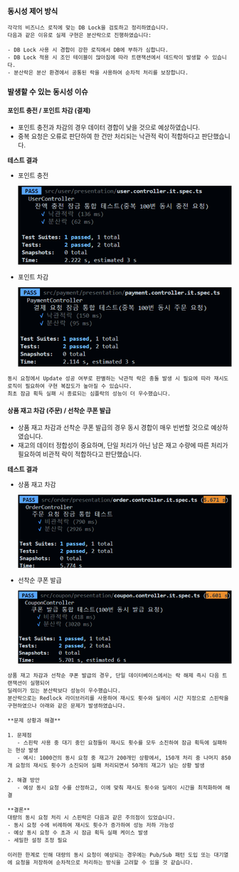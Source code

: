 ### 동시성 제어 방식

```text
각각의 비즈니스 로직에 맞는 DB Lock을 검토하고 정리하였습니다.
다음과 같은 이유로 실제 구현은 분산락으로 진행하였습니다:

- DB Lock 사용 시 경합이 강한 로직에서 DB에 부하가 심합니다.
- DB Lock 적용 시 조인 테이블이 많아짐에 따라 트랜잭션에서 데드락이 발생할 수 있습니다.
- 분산락은 분산 환경에서 공통된 락을 사용하여 순차적 처리를 보장합니다.
```

### 발생할 수 있는 동시성 이슈

#### 포인트 충전 / 포인트 차감 (결제)

-   포인트 충전과 차감의 경우 데이터 경합이 낮을 것으로 예상하였습니다.
-   중복 요청은 오류로 판단하여 한 건만 처리되는 낙관적 락이 적합하다고 판단했습니다.

**테스트 결과**

-   포인트 충전

     ![포인트 충전 테스트 결과](./images/charge-test.png)
    
-   포인트 차감

     ![포인트 차감 테스트 결과](./images/use-test.png)

```text
동시 요청에서 Update 성공 여부로 판별하는 낙관적 락은 충돌 발생 시 필요에 따라 재시도 로직이 필요하여 구현 복잡도가 높아질 수 있습니다.
최초 잠금 획득 실패 시 종료되는 심플락의 성능이 더 우수했습니다.
```

#### 상품 재고 차감 (주문) / 선착순 쿠폰 발급

-   상품 재고 차감과 선착순 쿠폰 발급의 경우 동시 경합이 매우 빈번할 것으로 예상하였습니다.
-   재고의 데이터 정합성이 중요하며, 단일 처리가 아닌 남은 재고 수량에 따른 처리가 필요하여 비관적 락이 적합하다고 판단했습니다.

**테스트 결과**

-   상품 재고 차감

     ![상품 재고 차감 테스트 결과](./images/stock-test.png)
-   선착순 쿠폰 발급

    ![선착순 쿠폰 발급 테스트 결과](./images/coupon-test.png)

```text
상품 재고 차감과 선착순 쿠폰 발급의 경우, 단일 데이터베이스에서는 락 해제 즉시 다음 트랜잭션이 실행되어
딜레이가 있는 분산락보다 성능이 우수했습니다.
분산락으로는 Redlock 라이브러리를 사용하여 재시도 횟수와 딜레이 시간 지정으로 스핀락을 구현하였으나 아래와 같은 문제가 발생하였습니다.

**문제 상황과 해결**

1. 문제점
   - 스핀락 사용 중 대기 중인 요청들이 재시도 횟수를 모두 소진하여 잠금 획득에 실패하는 현상 발생
   - 예시: 1000건의 동시 요청 중 재고가 200개인 상황에서, 150개 처리 중 나머지 850개 요청의 재시도 횟수가 소진되어 실패 처리되면서 50개의 재고가 남는 상황 발생

2. 해결 방안
   - 예상 동시 요청 수를 산정하고, 이에 맞춰 재시도 횟수와 딜레이 시간을 최적화하여 해결

**결론**
대량의 동시 요청 처리 시 스핀락은 다음과 같은 주의점이 있었습니다.
- 동시 요청 수에 비례하여 재시도 횟수가 증가하여 성능 저하 가능성
- 예상 동시 요청 수 초과 시 잠금 획득 실패 케이스 발생
- 세밀한 설정 조정 필요

이러한 한계로 인해 대량의 동시 요청이 예상되는 경우에는 Pub/Sub 패턴 도입 또는 대기열에 요청을 저장하여 순차적으로 처리하는 방식을 고려할 수 있을 것 같습니다.
```
